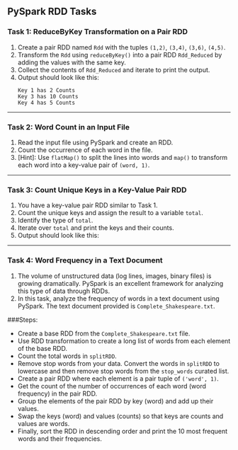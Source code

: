 ## PySpark RDD Tasks

### Task 1: ReduceByKey Transformation on a Pair RDD
1. Create a pair RDD named `Rdd` with the tuples `(1,2)`, `(3,4)`, `(3,6)`, `(4,5)`.
2. Transform the `Rdd` using `reduceByKey()` into a pair RDD `Rdd_Reduced` by adding the values with the same key.
3. Collect the contents of `Rdd_Reduced` and iterate to print the output.
4. Output should look like this:
   ```
   Key 1 has 2 Counts
   Key 3 has 10 Counts
   Key 4 has 5 Counts
   ```

---

### Task 2: Word Count in an Input File
1. Read the input file using PySpark and create an RDD.
2. Count the occurrence of each word in the file.
3. [Hint]: Use `flatMap()` to split the lines into words and `map()` to transform each word into a key-value pair of `(word, 1)`.

---

### Task 3: Count Unique Keys in a Key-Value Pair RDD
1. You have a key-value pair RDD similar to Task 1.
2. Count the unique keys and assign the result to a variable `total`.
3. Identify the type of `total`.
4. Iterate over `total` and print the keys and their counts.
5. Output should look like this:

---

### Task 4: Word Frequency in a Text Document
1. The volume of unstructured data (log lines, images, binary files) is growing dramatically. PySpark is an excellent framework for analyzing this type of data through RDDs.
2. In this task, analyze the frequency of words in a text document using PySpark. The text document provided is `Complete_Shakespeare.txt`.

###Steps:
- Create a base RDD from the `Complete_Shakespeare.txt` file.
- Use RDD transformation to create a long list of words from each element of the base RDD.
- Count the total words in `splitRDD`.
- Remove stop words from your data. Convert the words in `splitRDD` to lowercase and then remove stop words from the `stop_words` curated list.
- Create a pair RDD where each element is a pair tuple of `('word', 1)`.
- Get the count of the number of occurrences of each word (word frequency) in the pair RDD.
- Group the elements of the pair RDD by key (word) and add up their values.
- Swap the keys (word) and values (counts) so that keys are counts and values are words.
- Finally, sort the RDD in descending order and print the 10 most frequent words and their frequencies.
